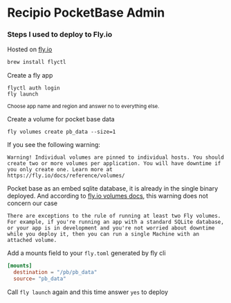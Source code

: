 # Recipio PocketBase Admin

### Steps I used to deploy to Fly.io
Hosted on [fly.io](https://fly.io/)

```sh
brew install flyctl
```

Create a fly app
````
flyctl auth login
fly launch
````
<small>Choose app name and region and answer no to everything else.</small>

Create a volume for pocket base data
```
fly volumes create pb_data --size=1
```

If you see the following warning:
```text
Warning! Individual volumes are pinned to individual hosts. You should create two or more volumes per application. You will have downtime if you only create one. Learn more at https://fly.io/docs/reference/volumes/
```
Pocket base as an embed sqlite database, it is already in the single binary deployed.
And according to [fly.io volumes docs](https://fly.io/docs/reference/volumes/), this warning does not concern our case
```text
There are exceptions to the rule of running at least two Fly volumes. For example, if you're running an app with a standard SQLite database, or your app is in development and you're not worried about downtime while you deploy it, then you can run a single Machine with an attached volume.
```

Add a mounts field to your `fly.toml` generated by fly cli

```toml
[mounts]
  destination = "/pb/pb_data"
  source= "pb_data"
```


Call ```fly launch``` again and this time answer `yes` to deploy
